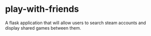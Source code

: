 # play-with-friends
A flask application that will allow users to search steam accounts and display shared games between them.
